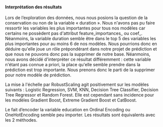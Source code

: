 #### Interprétation des résultats

Lors de l’exploration des données, nous nous posions la question de la conservation ou non de la variable « duration ».
Nous n'avons pas pu faire ressortir les variables les plus importantes pour tous nos modèles car certains ne possèdent pas d'attribut feature_importances_ ou coef_. Néanmoins, la variable duration semble être dans le top 5 des variables les plus importantes pour au moins 6 de nos modèles. Nous pourrions donc en déduire qu'elle joue un rôle prépondérant dans notre projet de prédiction et que nous ne pouvons donc pas la supprimer de notre base. Néanmoins, nous avons décidé d'interpréter ce résultat différemment : cette variable n'étant pas connue a priori, la place qu'elle semble prendre dans la prédiction est trop importante. Nous prenons donc le parti de la supprimer pour notre modèle de prédiction.

La mise à l'échelle par RobustScaling agit positivement sur les modèles suivants : Logistic Regression, SVM, KNN, Decision Tree Classifier, Decision Tree Regressor et Random Forest.
Elle est cependant sans incidence pour les modèles Gradient Boost, Extreme Gradient Boost et CatBoost.

Le fait d’encoder la variable education en Ordinal Encoding ou OneHotEncoding semble peu importer. Les résultats sont équivalents avec les 2 méthodes.
